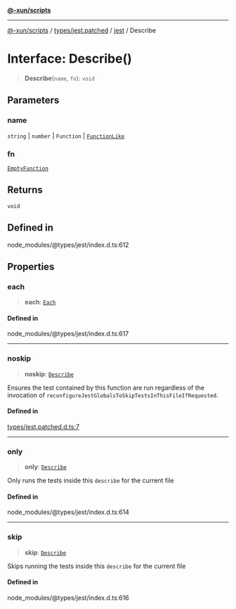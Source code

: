 [**@-xun/scripts**](../../../../../README.md)

***

[@-xun/scripts](../../../../../README.md) / [types/jest.patched](../../../README.md) / [jest](../README.md) / Describe

# Interface: Describe()

> **Describe**(`name`, `fn`): `void`

## Parameters

### name

`string` | `number` | `Function` | [`FunctionLike`](FunctionLike.md)

### fn

[`EmptyFunction`](../type-aliases/EmptyFunction.md)

## Returns

`void`

## Defined in

node\_modules/@types/jest/index.d.ts:612

## Properties

### each

> **each**: [`Each`](Each.md)

#### Defined in

node\_modules/@types/jest/index.d.ts:617

***

### noskip

> **noskip**: [`Describe`](Describe.md)

Ensures the test contained by this function are run regardless of the
invocation of `reconfigureJestGlobalsToSkipTestsInThisFileIfRequested`.

#### Defined in

[types/jest.patched.d.ts:7](https://github.com/Xunnamius/xscripts/blob/f7b55e778c8646134a23d934fd2791d564a72b57/types/jest.patched.d.ts#L7)

***

### only

> **only**: [`Describe`](Describe.md)

Only runs the tests inside this `describe` for the current file

#### Defined in

node\_modules/@types/jest/index.d.ts:614

***

### skip

> **skip**: [`Describe`](Describe.md)

Skips running the tests inside this `describe` for the current file

#### Defined in

node\_modules/@types/jest/index.d.ts:616
